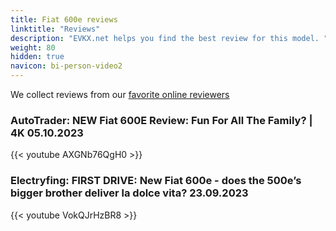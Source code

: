 ```yaml
---
title: Fiat 600e reviews
linktitle: "Reviews"
description: "EVKX.net helps you find the best review for this model. "
weight: 80
hidden: true
navicon: bi-person-video2
---
```

We collect reviews from our [favorite online reviewers](/guides/evreviewers/)

### AutoTrader: NEW Fiat 600E Review: Fun For All The Family? | 4K 05.10.2023

{{< youtube AXGNb76QgH0 >}}

### Electryfing: FIRST DRIVE: New Fiat 600e - does the 500e’s bigger brother deliver la dolce vita? 23.09.2023

{{< youtube VokQJrHzBR8 >}}

